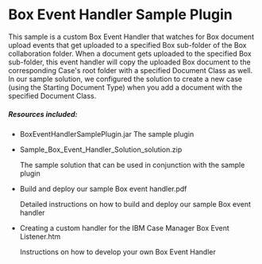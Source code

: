 # Box Event Handler Sample Plugin

This sample is a custom Box Event Handler that watches for Box document upload events that get uploaded to a specified Box sub-folder of the Box collaboration folder. When a document gets uploaded to the specified Box sub-folder, this event handler will copy the uploaded Box document to the corresponding Case's root folder with a specified Document Class as well. In our sample solution, we configured the solution to create a new case (using the Starting Document Type) when you add a document with the specified Document Class.

##### Resources included:
- BoxEventHandlerSamplePlugin.jar
  The sample plugin

- Sample_Box_Event_Handler_Solution_solution.zip

  The sample solution that can be used in conjunction with the sample plugin

- Build and deploy our sample Box event handler.pdf

  Detailed instructions on how to build and deploy our sample Box event handler

- Creating a custom handler for the IBM Case Manager Box Event Listener.htm

  Instructions on how to develop your own Box Event Handler
